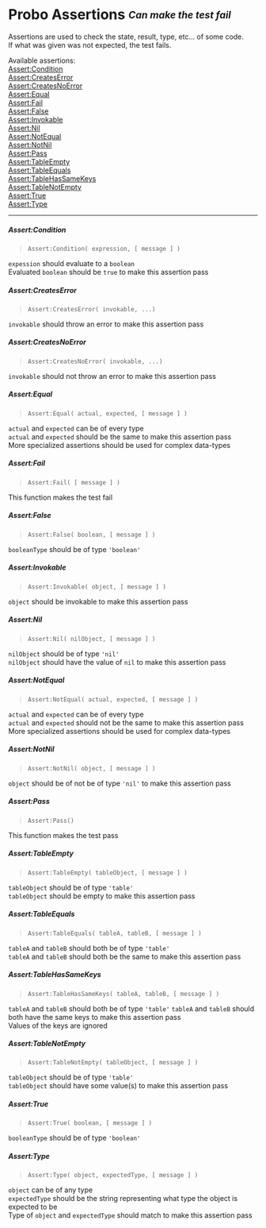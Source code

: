 # Probo Assertions <sub><sup>_Can make the test fail_<sup><sub>

Assertions are used to check the state, result, type, etc... of some code.  
If what was given was not expected, the test fails.

Available assertions:  
[Assert:Condition](./assertions.md#assertcondition)  
[Assert:CreatesError](./assertions.md#assertcreateserror)  
[Assert:CreatesNoError](./assertions.md#assertcreatesnoerror)  
[Assert:Equal](./assertions.md#assertequal)  
[Assert:Fail](./assertions.md#assertfail)  
[Assert:False](./assertions.md#assertfalse)  
[Assert:Invokable](./assertions.md#assertinvokable)  
[Assert:Nil](./assertions.md#assertnil)  
[Assert:NotEqual](./assertions.md#assertnotequal)  
[Assert:NotNil](./assertions.md#assertnotnil)  
[Assert:Pass](./assertions.md#assertpass)  
[Assert:TableEmpty](./assertions.md#asserttableempty)  
[Assert:TableEquals](./assertions.md#asserttableequals)  
[Assert:TableHasSameKeys](./assertions.md#asserttablehassamekeys)  
[Assert:TableNotEmpty](./assertions.md#asserttablenotempty)  
[Assert:True](./assertions.md#asserttrue)  
[Assert:Type](./assertions.md#asserttype)  

---

##### Assert:Condition
> `Assert:Condition( expression, [ message ] )`

`expession` should evaluate to a `boolean`  
Evaluated `boolean` should be `true` to make this assertion pass


##### Assert:CreatesError
> `Assert:CreatesError( invokable, ...)`

`invokable` should throw an error to make this assertion pass


##### Assert:CreatesNoError
> `Assert:CreatesNoError( invokable, ...)`

`invokable` should not throw an error to make this assertion pass


##### Assert:Equal
> `Assert:Equal( actual, expected, [ message ] )`

`actual` and `expected` can be of every type  
`actual` and `expected` should be the same to make this assertion pass    
More specialized assertions should be used for complex data-types


##### Assert:Fail
> `Assert:Fail( [ message ] )`

This function makes the test fail


##### Assert:False
> `Assert:False( boolean, [ message ] )`

`booleanType` should be of type `'boolean'`


##### Assert:Invokable
> `Assert:Invokable( object, [ message ] )`

`object` should be invokable to make this assertion pass


##### Assert:Nil
> `Assert:Nil( nilObject, [ message ] )`

`nilObject` should be of type `'nil'`  
`nilObject` should have the value of `nil` to make this assertion pass


##### Assert:NotEqual
> `Assert:NotEqual( actual, expected, [ message ] )`

`actual` and `expected` can be of every type  
`actual` and `expected` should not be the same to make this assertion pass  
More specialized assertions should be used for complex data-types


##### Assert:NotNil
> `Assert:NotNil( object, [ message ] )`

`object` should be of not be of type `'nil'` to make this assertion pass


##### Assert:Pass
> `Assert:Pass()`

This function makes the test pass


##### Assert:TableEmpty
> `Assert:TableEmpty( tableObject, [ message ] )`

`tableObject` should be of type `'table'`  
`tableObject` should be empty to make this assertion pass


##### Assert:TableEquals
> `Assert:TableEquals( tableA, tableB, [ message ] )`

`tableA` and `tableB` should both be of type `'table'`  
`tableA` and `tableB` should both be the same to make this assertion pass


##### Assert:TableHasSameKeys
> `Assert:TableHasSameKeys( tableA, tableB, [ message ] )`

`tableA` and `tableB` should both be of type `'table'`
`tableA` and `tableB` should both have the same keys to make this assertion pass  
Values of the keys are ignored


##### Assert:TableNotEmpty
> `Assert:TableNotEmpty( tableObject, [ message ] )`

`tableObject` should be of type `'table'`  
`tableObject` should have some value(s) to make this assertion pass


##### Assert:True
> `Assert:True( boolean, [ message ] )`

`booleanType` should be of type `'boolean'`


##### Assert:Type
> `Assert:Type( object, expectedType, [ message ] )`

`object` can be of any type  
`expectedType` should be the string representing what type the object is expected to be    
Type of `object` and `expectedType` should match to make this assertion pass  
